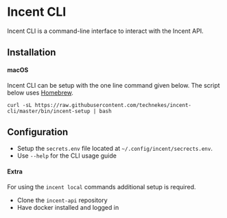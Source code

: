 # Incent CLI

Incent CLI is a command-line interface to interact with the Incent API.


## Installation

#### macOS

Incent CLI can be setup with the one line command given below. The script below uses [Homebrew](https://brew.sh/).

```console
curl -sL https://raw.githubusercontent.com/technekes/incent-cli/master/bin/incent-setup | bash
```

## Configuration

* Setup the `secrets.env` file located at `~/.config/incent/secrects.env`.
* Use `--help` for the CLI usage guide

#### Extra
  For using the `incent local` commands additional setup is required.

  * Clone the `incent-api` repository
  * Have docker installed and logged in
